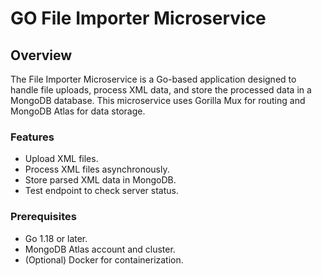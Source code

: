 # GO File Importer Microservice

## Overview
The File Importer Microservice is a Go-based application designed to handle file uploads, process XML data, and store the processed data in a MongoDB database. This microservice uses Gorilla Mux for routing and MongoDB Atlas for data storage.

### Features
- Upload XML files.
- Process XML files asynchronously.
- Store parsed XML data in MongoDB.
- Test endpoint to check server status.
### Prerequisites
- Go 1.18 or later.
- MongoDB Atlas account and cluster.
- (Optional) Docker for containerization.
